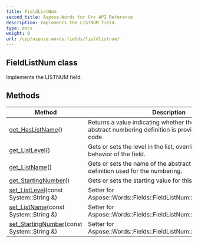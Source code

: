 ```yaml
---
title: FieldListNum
second_title: Aspose.Words for C++ API Reference
description: Implements the LISTNUM field. 
type: docs
weight: 0
url: /cpp/aspose.words.fields/fieldlistnum/
---
```

## FieldListNum class


Implements the LISTNUM field. 

## Methods

| Method | Description |
| --- | --- |
| [get_HasListName](./get_haslistname/)() | Returns a value indicating whether the name of an abstract numbering definition is provided by the field's code.  |
| [get_ListLevel](./get_listlevel/)() | Gets or sets the level in the list, overriding the default behavior of the field.  |
| [get_ListName](./get_listname/)() | Gets or sets the name of the abstract numbering definition used for the numbering.  |
| [get_StartingNumber](./get_startingnumber/)() | Gets or sets the starting value for this field.  |
| [set_ListLevel](./set_listlevel/)(const System::String &) | Setter for Aspose::Words::Fields::FieldListNum::get_ListLevel.  |
| [set_ListName](./set_listname/)(const System::String &) | Setter for Aspose::Words::Fields::FieldListNum::get_ListName.  |
| [set_StartingNumber](./set_startingnumber/)(const System::String &) | Setter for Aspose::Words::Fields::FieldListNum::get_StartingNumber.  |
